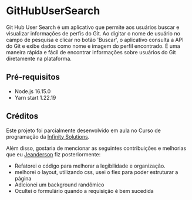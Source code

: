 # GitHubUserSearch
Git Hub User Search é um aplicativo que permite aos usuários buscar e visualizar informações de perfis do Git. Ao digitar o nome de usuário no campo de pesquisa e clicar no botão 'Buscar', o aplicativo consulta a API do Git e exibe dados como nome e imagem do perfil encontrado. É uma maneira rápida e fácil de encontrar informações sobre usuários do Git diretamente na plataforma.

## Pré-requisitos
- Node.js  16.15.0
- Yarn start 1.22.19

## Créditos
Este projeto foi parcialmente desenvolvido em aula no Curso de programação da [Infinity Solutions](https://infinitysolutionsapp.com/).

Além disso, gostaria de mencionar as seguintes contribuições e melhorias que eu [Jeanderson](https://github.com/JeandersonSantos) fiz posteriormente:

- Refatorei o código para melhorar a legibilidade e organização.
- melhorei o layout, utilizando css, usei o flex para poder estruturar a página
- Adicionei um background randômico
- Ocultei o formulário quando a requisição é bem sucedida
